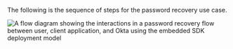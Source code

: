The following is the sequence of steps for the password recovery use case.

<div class="full">

![A flow diagram showing the interactions in a password recovery flow between user, client application, and Okta using the embedded SDK deployment model](/img/oie-embedded-sdk/oie-embedded-dotnet-pwd-recovery-flow-diagram.png)

<!--
   Source image: https://www.figma.com/file/YH5Zhzp66kGCglrXQUag2E/%F0%9F%93%8A-Updated-Diagrams-for-Dev-Docs?type=design&node-id=4343%3A26450&mode=design&t=UuDzkVtQkDGTVhdx-1  oie-embedded-dotnet-pwd-recovery-flow-diagram
-->

</div>

